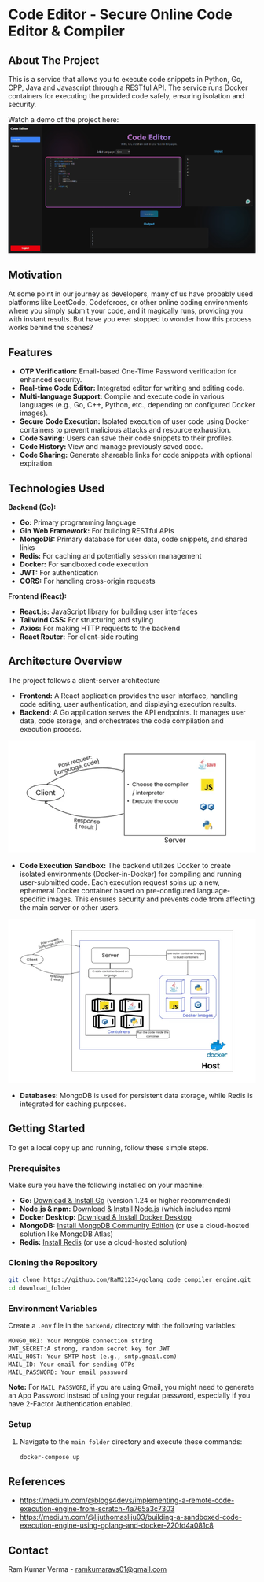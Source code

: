 # Code Editor - Secure Online Code Editor & Compiler

## About The Project

This is a service that allows you to execute code snippets in Python, Go, CPP, Java and Javascript through a RESTful API. The service runs Docker containers for executing the provided code safely, ensuring isolation and security.

Watch a demo of the project here:
[![Project Demo](images/img3.png)](https://drive.google.com/file/d/1KQbCjsPhB1w8ac5-OwrJQ3bbwGNh9QWv/view?usp=sharing)

## Motivation

At some point in our journey as developers, many of us have probably used platforms like LeetCode, Codeforces, or other online coding environments where you simply submit your code, and it magically runs, providing you with instant results. But have you ever stopped to wonder how this process works behind the scenes?

## Features

- **OTP Verification:** Email-based One-Time Password verification for enhanced security.
- **Real-time Code Editor:** Integrated editor for writing and editing code.
- **Multi-language Support:** Compile and execute code in various languages (e.g., Go, C++, Python, etc., depending on configured Docker images).
- **Secure Code Execution:** Isolated execution of user code using Docker containers to prevent malicious attacks and resource exhaustion.
- **Code Saving:** Users can save their code snippets to their profiles.
- **Code History:** View and manage previously saved code.
- **Code Sharing:** Generate shareable links for code snippets with optional expiration.

## Technologies Used

**Backend (Go):**

- **Go:** Primary programming language
- **Gin Web Framework:** For building RESTful APIs
- **MongoDB:** Primary database for user data, code snippets, and shared links
- **Redis:** For caching and potentially session management
- **Docker:** For sandboxed code execution
- **JWT:** For authentication
- **CORS:** For handling cross-origin requests

**Frontend (React):**

- **React.js:** JavaScript library for building user interfaces
- **Tailwind CSS:** For structuring and styling
- **Axios:** For making HTTP requests to the backend
- **React Router:** For client-side routing

## Architecture Overview

The project follows a client-server architecture

- **Frontend:** A React application provides the user interface, handling code editing, user authentication, and displaying execution results.
- **Backend:** A Go application serves the API endpoints. It manages user data, code storage, and orchestrates the code compilation and execution process.
  
![Code Execution Flow](images/img1.png)
- **Code Execution Sandbox:** The backend utilizes Docker to create isolated environments (Docker-in-Docker) for compiling and running user-submitted code. Each execution request spins up a new, ephemeral Docker container based on pre-configured language-specific images. This ensures security and prevents code from affecting the main server or other users.
  
![Docker Container Isolation](images/img2.png)

- **Databases:** MongoDB is used for persistent data storage, while Redis is integrated for caching purposes.

## Getting Started

To get a local copy up and running, follow these simple steps.

### Prerequisites

Make sure you have the following installed on your machine:

- **Go:** [Download & Install Go](https://golang.org/doc/install) (version 1.24 or higher recommended)
- **Node.js & npm:** [Download & Install Node.js](https://nodejs.org/en/download/) (which includes npm)
- **Docker Desktop:** [Download & Install Docker Desktop](https://www.docker.com/products/docker-desktop)
- **MongoDB:** [Install MongoDB Community Edition](https://docs.mongodb.com/manual/installation/) (or use a cloud-hosted solution like MongoDB Atlas)
- **Redis:** [Install Redis](https://redis.io/docs/getting-started/installation/) (or use a cloud-hosted solution)

### Cloning the Repository

```bash
git clone https://github.com/RaM21234/golang_code_compiler_engine.git
cd download_folder
```

### Environment Variables

Create a `.env` file in the `backend/` directory with the following variables:

```
MONGO_URI: Your MongoDB connection string
JWT_SECRET:A strong, random secret key for JWT
MAIL_HOST: Your SMTP host (e.g., smtp.gmail.com)
MAIL_ID: Your email for sending OTPs
MAIL_PASSWORD: Your email password
```

**Note:** For `MAIL_PASSWORD`, if you are using Gmail, you might need to generate an App Password instead of using your regular password, especially if you have 2-Factor Authentication enabled.

###  Setup

1.  Navigate to the `main folder` directory and execute these commands:
    ```bash
    docker-compose up
    ```
    
## References

- https://medium.com/@blogs4devs/implementing-a-remote-code-execution-engine-from-scratch-4a765a3c7303
- https://medium.com/@lijuthomasliju03/building-a-sandboxed-code-execution-engine-using-golang-and-docker-220fd4a081c8

## Contact

Ram Kumar Verma - ramkumaravs01@gmail.com
